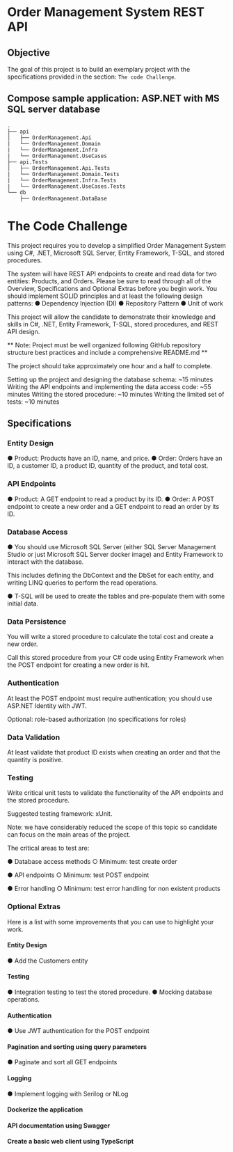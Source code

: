 ﻿# Order Management System REST API
## Objective
The goal of this project is to build an exemplary project with the specifications provided in the section: `The code Challenge`.

## Compose sample application: ASP.NET with MS SQL server database
```
.
├── api
│   ├── OrderManagement.Api
|   └── OrderManagement.Domain
|   └── OrderManagement.Infra
|   └── OrderManagement.UseCases
├── api.Tests
│   ├── OrderManagement.Api.Tests
|   └── OrderManagement.Domain.Tests
|   └── OrderManagement.Infra.Tests
|   └── OrderManagement.UseCases.Tests
└── db
    ├── OrderManagement.DataBase
```



# The Code Challenge

This project requires you to develop a simplified Order Management System using C#, .NET, Microsoft SQL Server, Entity Framework, T-SQL, and stored procedures.

The system will have REST API endpoints to create and read data for two entities: Products, and Orders.
Please be sure to read through all of the Overview, Specifications and Optional Extras before you begin work.
You should implement SOLID principles and at least the following design patterns:
● Dependency Injection (DI)
● Repository Pattern
● Unit of work

This project will allow the candidate to demonstrate their knowledge and skills in C#, .NET, Entity Framework, T-SQL, stored procedures, and REST API design.

** Note: Project must be well organized following GitHub repository structure best practices and include a comprehensive README.md **

The project should take approximately one hour and a half to complete.

Setting up the project and designing the database schema: ~15 minutes
Writing the API endpoints and implementing the data access code: ~55 minutes
Writing the stored procedure: ~10 minutes
Writing the limited set of tests: ~10 minutes

## Specifications

### Entity Design

● Product: Products have an ID, name, and price.
● Order: Orders have an ID, a customer ID, a product ID, quantity of the product, and total cost.

### API Endpoints

● Product: A GET endpoint to read a product by its ID.
● Order: A POST endpoint to create a new order and a GET endpoint to read an order by its ID.

### Database Access

● You should use Microsoft SQL Server (either SQL Server Management Studio or just Microsoft SQL Server docker image) and Entity Framework to interact with the database.

 This includes defining the DbContext and the DbSet for each entity, and writing LINQ queries to perform the read operations.

● T-SQL will be used to create the tables and pre-populate them with some initial data.

### Data Persistence

You will write a stored procedure to calculate the total cost and create a new order.

Call this stored procedure from your C# code using Entity Framework when the POST endpoint for creating a new order is hit.

### Authentication

At least the POST endpoint must require authentication; you should use ASP.NET Identity with JWT.

 Optional: role-based authorization (no specifications for roles)

### Data Validation

At least validate that product ID exists when creating an order and that the quantity is positive.

### Testing

Write critical unit tests to validate the functionality of the API endpoints and the stored procedure.

 Suggested testing framework: xUnit.

Note: we have considerably reduced the scope of this topic so candidate can focus on the main areas of the project.

The critical areas to test are:

● Database access methods
○ Minimum: test create order

● API endpoints
○ Minimum: test POST endpoint

● Error handling
○ Minimum: test error handling for non existent products

### Optional Extras

Here is a list with some improvements that you can use to highlight your work.

#### Entity Design

● Add the Customers entity

#### Testing

● Integration testing to test the stored procedure.
● Mocking database operations.

#### Authentication

● Use JWT authentication for the POST endpoint 

#### Pagination and sorting using query parameters

● Paginate and sort all GET endpoints

#### Logging

● Implement logging with Serilog or NLog

#### Dockerize the application

#### API documentation using Swagger

#### Create a basic web client using TypeScript
